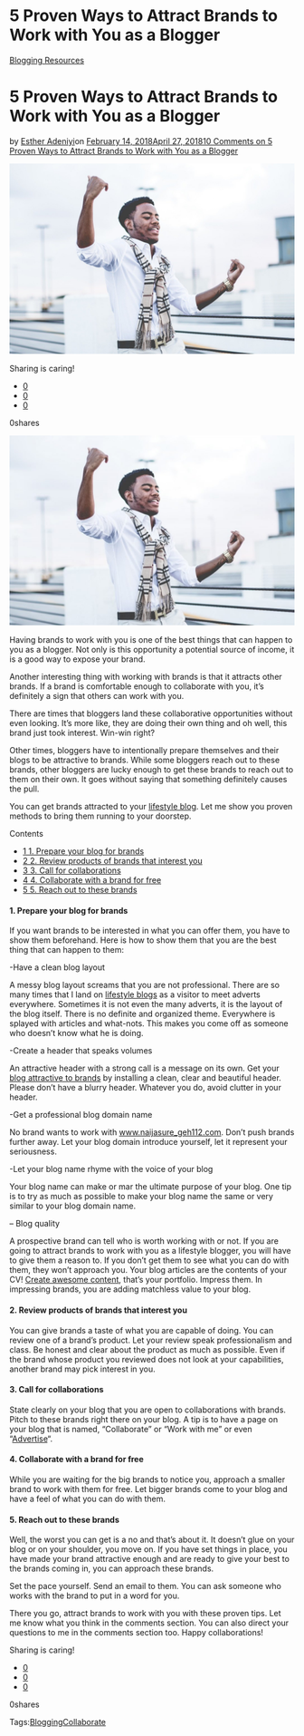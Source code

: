 # 5 Proven Ways to Attract Brands to Work with You as a Blogger

[Blogging Resources](https://estheradeniyi.com/category/blogging-resources/)
# 5 Proven Ways to Attract Brands to Work with You as a Blogger

by [Esther Adeniyi](https://estheradeniyi.com/author/esther-adeniyi/)on [February 14, 2018April 27, 2018](https://estheradeniyi.com/5-proven-ways-to-attract-brands-to-work/)[10 Comments on 5 Proven Ways to Attract Brands to Work with You as a Blogger](https://estheradeniyi.com/5-proven-ways-to-attract-brands-to-work/#comments)

![](images/people-2590813_1280.jpg)

Sharing is caring!

- [0](https://www.facebook.com/sharer/sharer.php?u=https%3A%2F%2Festheradeniyi.com%2F5-proven-ways-to-attract-brands-to-work%2F&amp;t=5%20Proven%20Ways%20to%20Attract%20Brands%20to%20Work%20with%20You%20as%20a%20Blogger)
- [0](https://twitter.com/intent/tweet?text=5%20Proven%20Ways%20to%20Attract%20Brands%20to%20Work%20with%20You%20as%20a%20Blogger&amp;url=https%3A%2F%2Festheradeniyi.com%2F5-proven-ways-to-attract-brands-to-work%2F)
- [0](#)

0shares

[![](images/people-2590813_1280-1024x682.jpg)](images/people-2590813_1280-1024x682.jpg)

Having brands to work with you is one of the best things that can happen to you as a blogger. Not only is this opportunity a potential source of income, it is a good way to expose your brand.

Another interesting thing with working with brands is that it attracts other brands. If a brand is comfortable enough to collaborate with you, it&#x2019;s definitely a sign that others can work with you.

There are times that bloggers land these collaborative opportunities without even looking. It&#x2019;s more like, they are doing their own thing and oh well, this brand just took interest. Win-win right?

Other times, bloggers have to intentionally prepare themselves and their blogs to be attractive to brands. While some bloggers reach out to these brands, other bloggers are lucky enough to get these brands to reach out to them on their own. It goes without saying that something definitely causes the pull.

You can get brands attracted to your [lifestyle blog](https://www.estheradeniyi.com/what-is-lifestyle-blogging). Let me show you proven methods to bring them running to your doorstep.

Contents

- [1 1. Prepare your blog for brands](#1_Prepare_your_blog_for_brands)
- [2 2. Review products of brands that interest you](#2_Review_products_of_brands_that_interest_you)
- [3 3. Call for collaborations](#3_Call_for_collaborations)
- [4 4. Collaborate with a brand for free](#4_Collaborate_with_a_brand_for_free)
- [5 5. Reach out to these brands](#5_Reach_out_to_these_brands)

#### 1. Prepare your blog for brands

If you want brands to be interested in what you can offer them, you have to show them beforehand. Here is how to show them that you are the best thing that can happen to them:

-Have a clean blog layout

A messy blog layout screams that you are not professional. There are so many times that I land on [lifestyle blogs](https://blog.feedspot.com/lifestyle_blogs/) as a visitor to meet adverts everywhere. Sometimes it is not even the many adverts, it is the layout of the blog itself. There is no definite and organized theme. Everywhere is splayed with articles and what-nots. This makes you come off as someone who doesn&#x2019;t know what he is doing.

-Create a header that speaks volumes&#xA0;

An attractive header with a strong call is a message on its own. Get your [blog attractive to brands](https://www.estheradeniyi.com/p/blog-design-and-consulting.html) by installing a clean, clear and beautiful header. Please don&#x2019;t have a blurry header. Whatever you do, avoid clutter in your header.

-Get a professional blog domain name

No brand wants to work with www.naijasure_geh112.com. Don&#x2019;t push brands further away. Let your blog domain introduce yourself, let it represent your seriousness.

-Let your blog name rhyme with the voice of your blog

Your blog name can make or mar the ultimate purpose of your blog. One tip is to try as much as possible to make your blog name the same or very similar to your blog domain name.

&#x2013; Blog quality

A prospective brand can tell who is worth working with or not. If you are going to attract brands to work with you as a lifestyle blogger, you will have to give them a reason to. If you don&#x2019;t get them to see what you can do with them, they won&#x2019;t approach you. Your blog articles are the contents of your CV! [Create awesome content](https://www.estheradeniyi.com/5-tips-to-creating-awesome-content-for), that&#x2019;s your portfolio. Impress them. In impressing brands, you are adding matchless value to your blog.

#### 2. Review products of brands that interest you

You can give brands a taste of what you are capable of doing. You can review one of a brand&#x2019;s product. Let your review speak professionalism and class. Be honest and clear about the product as much as possible. Even if the brand whose product you reviewed does not look at your capabilities, another brand may pick interest in you.

#### 3. Call for collaborations

State clearly on your blog that you are open to collaborations with brands. Pitch to these brands right there on your blog. A tip is to have a page on your blog that is named, &#x201C;Collaborate&#x201D; or &#x201C;Work with me&#x201D; or even &#x201C;[Advertise](https://www.estheradeniyi.com/p/advertise.html)&#x201C;.

#### 4. Collaborate with a brand for free

While you are waiting for the big brands to notice you, approach a smaller brand to work with them for free. Let bigger brands come to your blog and have a feel of what you can do with them.

#### 5. Reach out to these brands

Well, the worst you can get is a no and that&#x2019;s about it. It doesn&#x2019;t glue on your blog or on your shoulder, you move on. If you have set things in place, you have made your brand attractive enough and are ready to give your best to the brands coming in, you can approach these brands.

Set the pace yourself. Send an email to them. You can ask someone who works with the brand to put in a word for you.

There you go, attract brands to work with you with these proven tips. Let me know what you think in the comments section. You can also direct your questions to me in the comments section too. Happy collaborations!

Sharing is caring!

- [0](https://www.facebook.com/sharer/sharer.php?u=https%3A%2F%2Festheradeniyi.com%2F5-proven-ways-to-attract-brands-to-work%2F&amp;t=5%20Proven%20Ways%20to%20Attract%20Brands%20to%20Work%20with%20You%20as%20a%20Blogger)
- [0](https://twitter.com/intent/tweet?text=5%20Proven%20Ways%20to%20Attract%20Brands%20to%20Work%20with%20You%20as%20a%20Blogger&amp;url=https%3A%2F%2Festheradeniyi.com%2F5-proven-ways-to-attract-brands-to-work%2F)
- [0](#)

0shares

Tags:[Blogging](https://estheradeniyi.com/tag/blogging/)[Collaborate](https://estheradeniyi.com/tag/collaborate/)